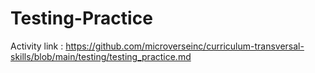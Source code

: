 # Testing-Practice

Activity link : https://github.com/microverseinc/curriculum-transversal-skills/blob/main/testing/testing_practice.md
